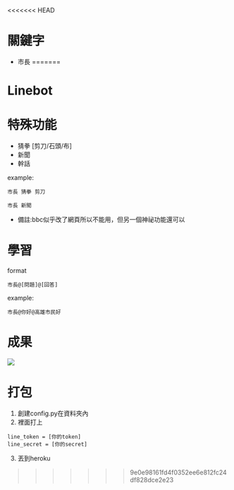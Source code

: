 <<<<<<< HEAD
# 關鍵字

+ 市長 
=======
#  Linebot

# 特殊功能

+ 猜拳 [剪刀/石頭/布]
+ 新聞 
+ 幹話

example:
```c=
市長 猜拳 剪刀
```
```c=
市長 新聞
```

+ 備註:bbc似乎改了網頁所以不能用，但另一個神祕功能還可以 

# 學習
format
```c=
市長@[問題]@[回答]
```
example:
```c=
市長@你好@高雄市民好
```

# 成果
![](https://i.imgur.com/3950GEt.png)

# 打包
1. 創建config.py在資料夾內
2. 裡面打上
```
line_token = [你的token]
line_secret = [你的secret]
```
3. 丟到heroku

>>>>>>> 9e0e98161fd4f0352ee6e812fc24df828dce2e23
